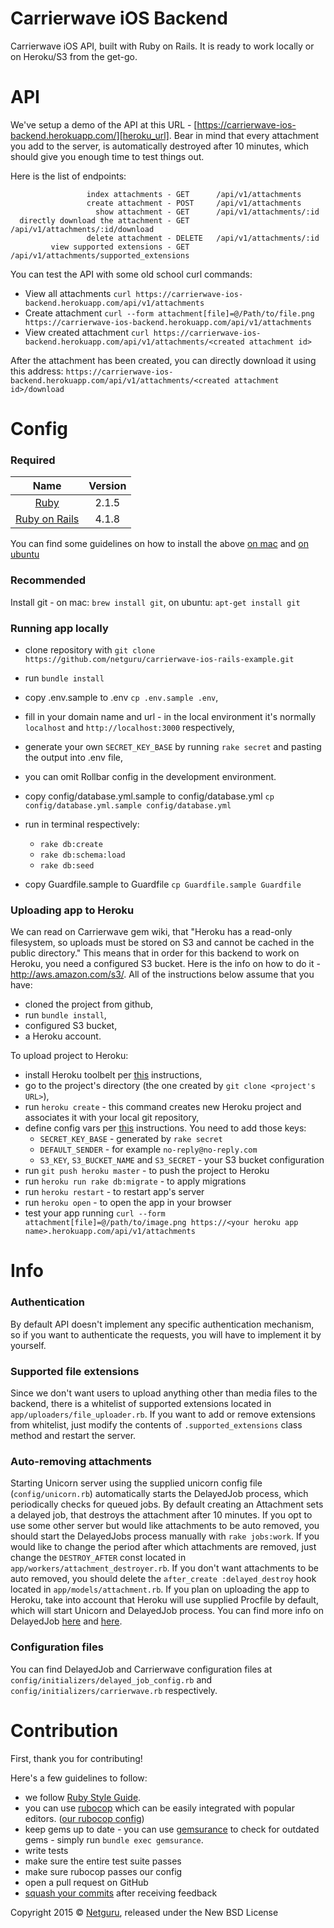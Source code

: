 Carrierwave iOS Backend
=========================================

Carrierwave iOS API, built with Ruby on Rails. It is ready to work locally or on Heroku/S3 from the get-go. 

API
===================

We've setup a demo of the API at this URL - [https://carrierwave-ios-backend.herokuapp.com/][heroku_url].
Bear in mind that every attachment you add to the server, is automatically destroyed after 10 minutes, 
which should give you enough time to test things out.

Here is the list of endpoints:
```
                 index attachments - GET      /api/v1/attachments
                 create attachment - POST     /api/v1/attachments
                   show attachment - GET      /api/v1/attachments/:id
  directly download the attachment - GET      /api/v1/attachments/:id/download
                 delete attachment - DELETE   /api/v1/attachments/:id
         view supported extensions - GET      /api/v1/attachments/supported_extensions
```

You can test the API with some old school curl commands:
- View all attachments
`curl https://carrierwave-ios-backend.herokuapp.com/api/v1/attachments`
- Create attachment
`curl --form attachment[file]=@/Path/to/file.png https://carrierwave-ios-backend.herokuapp.com/api/v1/attachments`
- View created attachment
`curl https://carrierwave-ios-backend.herokuapp.com/api/v1/attachments/<created attachment id>`

After the attachment has been created, you can directly download it using this address:
`https://carrierwave-ios-backend.herokuapp.com/api/v1/attachments/<created attachment id>/download`

Config
==================

### Required

| Name |  Version |
| :--: | :---: |
| [Ruby][ruby] | 2.1.5 |
| [Ruby on Rails][rails] | 4.1.8 |

You can find some guidelines on how to install the above [on mac][mac_guidelines] and [on ubuntu][ubuntu_guidelines]

### Recommended

Install git - on mac: `brew install git`, on ubuntu: `apt-get install git`

### Running app locally

- clone repository with `git clone https://github.com/netguru/carrierwave-ios-rails-example.git`
- run `bundle install`

- copy .env.sample to .env `cp .env.sample .env`,
- fill in your domain name and url - in the local environment it's normally `localhost` and `http://localhost:3000` respectively,
- generate your own `SECRET_KEY_BASE` by running `rake secret` and pasting the output into .env file,
- you can omit Rollbar config in the development environment.

- copy config/database.yml.sample to config/database.yml `cp config/database.yml.sample config/database.yml`
- run in terminal respectively:
  - `rake db:create`
  - `rake db:schema:load`
  - `rake db:seed`

- copy Guardfile.sample to Guardfile `cp Guardfile.sample Guardfile`

### Uploading app to Heroku

We can read on Carrierwave gem wiki, that "Heroku has a read-only filesystem, so uploads must be stored on S3 and cannot be cached in the public directory."
This means that in order for this backend to work on Heroku, you need a configured S3 bucket. Here is the info on how to do it - http://aws.amazon.com/s3/.
All of the instructions below assume that you have:
  - cloned the project from github,
  - run `bundle install`,
  - configured S3 bucket,
  - a Heroku account.

To upload project to Heroku:
- install Heroku toolbelt per [this][heroku_toolbelt] instructions,
- go to the project's directory (the one created by `git clone <project's URL>`),
- run `heroku create` - this command creates new Heroku project and associates it with your local git repository,
- define config vars per [this][heroku_vars] instructions. You need to add those keys:
  - `SECRET_KEY_BASE` - generated by `rake secret`
  - `DEFAULT_SENDER` - for example `no-reply@no-reply.com`
  - `S3_KEY`, `S3_BUCKET_NAME` and `S3_SECRET` - your S3 bucket configuration
- run `git push heroku master` - to push the project to Heroku
- run `heroku run rake db:migrate` - to apply migrations
- run `heroku restart` - to restart app's server
- run `heroku open` - to open the app in your browser
- test your app running `curl --form attachment[file]=@/path/to/image.png https://<your heroku app name>.herokuapp.com/api/v1/attachments`

Info
============

### Authentication

By default API doesn't implement any specific authentication mechanism, so if you want to authenticate the requests, you will have to implement it by yourself.

### Supported file extensions

Since we don't want users to upload anything other than media files to the backend, there is a whitelist of supported extensions located in `app/uploaders/file_uploader.rb`.
If you want to add or remove extensions from whitelist, just modify the contents of `.supported_extensions` class method and restart the server.

### Auto-removing attachments

Starting Unicorn server using the supplied unicorn config file (`config/unicorn.rb`) automatically starts the DelayedJob process, which periodically checks for queued jobs.
By default creating an Attachment sets a delayed job, that destroys the attachment after 10 minutes. If you opt to use some other server but would like attachments to be 
auto removed, you should start the DelayedJobs process manually with `rake jobs:work`. If you would like to change the period after which attachments are removed,
just change the `DESTROY_AFTER` const located in `app/workers/attachment_destroyer.rb`. If you don't want attachments to be auto removed, you should delete the 
`after_create :delayed_destroy` hook located in `app/models/attachment.rb`.
If you plan on uploading the app to Heroku, take into account that Heroku will use supplied Procfile by default, which will start Unicorn and DelayedJob process.
You can find more info on DelayedJob [here](https://github.com/collectiveidea/delayed_job) and [here](https://devcenter.heroku.com/articles/delayed-job).

### Configuration files

You can find DelayedJob and Carrierwave configuration files at `config/initializers/delayed_job_config.rb` and `config/initializers/carrierwave.rb` respectively.

Contribution
============

First, thank you for contributing!

Here's a few guidelines to follow:

- we follow [Ruby Style Guide][ruby_style_guides].
- you can use [rubocop][rubocop] which can be easily integrated with popular editors. ([our rubocop config][rubocop_config])
- keep gems up to date - you can use [gemsurance][gemsurance] to check for outdated gems - simply run `bundle exec gemsurance`.
- write tests
- make sure the entire test suite passes
- make sure rubocop passes our config
- open a pull request on GitHub
- [squash your commits][squash_commits] after receiving feedback

Copyright  2015 © [Netguru][netguru_url], released under the New BSD License

[heroku_url]: https://carrierwave-ios-backend.herokuapp.com/
[heroku_toolbelt]: https://devcenter.heroku.com/articles/getting-started-with-ruby#set-up
[heroku_vars]: https://devcenter.heroku.com/articles/getting-started-with-ruby#define-config-vars
[ruby]: https://www.ruby-lang.org
[rails]: http://www.rubyonrails.org
[postgres]: http://www.postgresql.org
[ios_devise]: https://github.com/netguru/devise-ios
[mac_guidelines]: https://gorails.com/setup/osx/10.10-yosemite
[ubuntu_guidelines]: https://gorails.com/setup/ubuntu/14.10
[postgres_guidelines]: https://wiki.postgresql.org/wiki/Detailed_installation_guides
[spring]: https://github.com/rails/spring
[ruby_style_guides]: https://github.com/bbatsov/ruby-style-guide
[rubocop]: https://github.com/bbatsov/rubocop
[rubocop_config]: https://github.com/netguru/hound/blob/master/config/rubocop.yml
[gemsurance]: https://github.com/appfolio/gemsurance
[squash_commits]: http://blog.steveklabnik.com/posts/2012-11-08-how-to-squash-commits-in-a-github-pull-request
[netguru_url]: https://netguru.co
